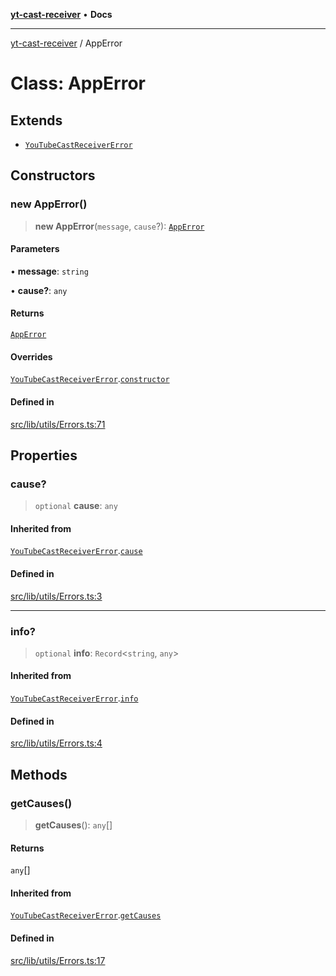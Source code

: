 [**yt-cast-receiver**](../README.md) • **Docs**

***

[yt-cast-receiver](../README.md) / AppError

# Class: AppError

## Extends

- [`YouTubeCastReceiverError`](YouTubeCastReceiverError.md)

## Constructors

### new AppError()

> **new AppError**(`message`, `cause`?): [`AppError`](AppError.md)

#### Parameters

• **message**: `string`

• **cause?**: `any`

#### Returns

[`AppError`](AppError.md)

#### Overrides

[`YouTubeCastReceiverError`](YouTubeCastReceiverError.md).[`constructor`](YouTubeCastReceiverError.md#constructors)

#### Defined in

[src/lib/utils/Errors.ts:71](https://github.com/patrickkfkan/yt-cast-receiver/blob/bd89142d74e28aee740c2fbc2ea3a853e286e8db/src/lib/utils/Errors.ts#L71)

## Properties

### cause?

> `optional` **cause**: `any`

#### Inherited from

[`YouTubeCastReceiverError`](YouTubeCastReceiverError.md).[`cause`](YouTubeCastReceiverError.md#cause)

#### Defined in

[src/lib/utils/Errors.ts:3](https://github.com/patrickkfkan/yt-cast-receiver/blob/bd89142d74e28aee740c2fbc2ea3a853e286e8db/src/lib/utils/Errors.ts#L3)

***

### info?

> `optional` **info**: `Record`\<`string`, `any`\>

#### Inherited from

[`YouTubeCastReceiverError`](YouTubeCastReceiverError.md).[`info`](YouTubeCastReceiverError.md#info)

#### Defined in

[src/lib/utils/Errors.ts:4](https://github.com/patrickkfkan/yt-cast-receiver/blob/bd89142d74e28aee740c2fbc2ea3a853e286e8db/src/lib/utils/Errors.ts#L4)

## Methods

### getCauses()

> **getCauses**(): `any`[]

#### Returns

`any`[]

#### Inherited from

[`YouTubeCastReceiverError`](YouTubeCastReceiverError.md).[`getCauses`](YouTubeCastReceiverError.md#getcauses)

#### Defined in

[src/lib/utils/Errors.ts:17](https://github.com/patrickkfkan/yt-cast-receiver/blob/bd89142d74e28aee740c2fbc2ea3a853e286e8db/src/lib/utils/Errors.ts#L17)
